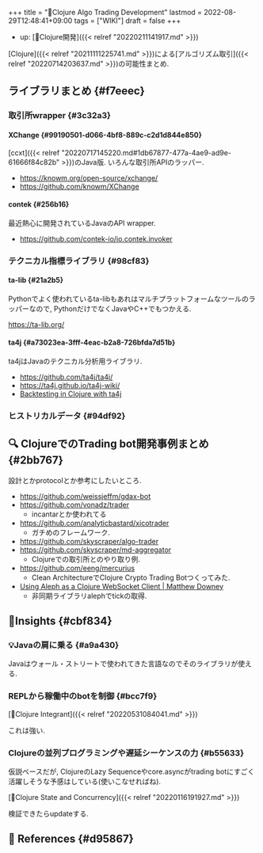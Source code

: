 +++
title = "📝Clojure Algo Trading Development"
lastmod = 2022-08-29T12:48:41+09:00
tags = ["WIKI"]
draft = false
+++

-   up: [📂Clojure開発]({{< relref "20220211141917.md" >}})

[Clojure]({{< relref "20211111225741.md" >}})による[アルゴリズム取引]({{< relref "20220714203637.md" >}})の可能性まとめ.


## ライブラリまとめ {#f7eeec}


### 取引所wrapper {#3c32a3}


#### XChange {#99190501-d066-4bf8-889c-c2d1d844e850}

[ccxt]({{< relref "20220717145220.md#1db67877-477a-4ae9-ad9e-61666f84c82b" >}})のJava版. いろんな取引所APIのラッパー.

-   <https://knowm.org/open-source/xchange/>
-   <https://github.com/knowm/XChange>


#### contek {#256b16}

最近熱心に開発されているJavaのAPI wrapper.

-   <https://github.com/contek-io/io.contek.invoker>


### テクニカル指標ライブラリ {#98cf83}


#### ta-lib {#21a2b5}

Pythonでよく使われているta-libもあれはマルチプラットフォームなツールのラッパーなので, PythonだけでなくJavaやC++でもつかえる.

<https://ta-lib.org/>


#### ta4j {#a73023ea-3fff-4eac-b2a8-726bfda7d51b}

ta4jはJavaのテクニカル分析用ライブラリ.

-   <https://github.com/ta4j/ta4j/>
-   <https://ta4j.github.io/ta4j-wiki/>
-   [Backtesting in Clojure with ta4j](https://blog.jex.io/post/backtesting-in-clojure-with-ta4j.html)


### ヒストリカルデータ {#94df92}


## <span class="org-todo todo _">🔍</span> ClojureでのTrading bot開発事例まとめ {#2bb767}

設計とかprotocolとか参考にしたいところ.

-   <https://github.com/weissjeffm/gdax-bot>
-   <https://github.com/vonadz/trader>
    -   incantarとか使われてる
-   <https://github.com/analyticbastard/xicotrader>
    -   ガチめのフレームワーク.
-   <https://github.com/skyscraper/algo-trader>
-   <https://github.com/skyscraper/md-aggregator>
    -   Clojureでの取引所とのやり取り例.
-   <https://github.com/eeng/mercurius>
    -   Clean ArchitectureでClojure Crypto Trading Botつくってみた.
-   [Using Aleph as a Clojure WebSocket Client | Matthew Downey](https://matthewdowney.github.io/aleph-websocket-client-not-jetty.html)
    -   非同期ライブラリalephでtickの取得.


## 🤔Insights {#cbf834}


### 💡Javaの肩に乗る {#a9a430}

Javaはウォール・ストリートで使われてきた言語なのでそのライブラリが使える.


### REPLから稼働中のbotを制御 {#bcc7f9}

[📝Clojure Integrant]({{< relref "20220531084041.md" >}})

これは強い.


### Clojureの並列プログラミングや遅延シーケンスの力 {#b55633}

仮説ベースだが, ClojureのLazy Sequenceやcore.asyncがtrading botにすごく活躍しそうな予感はしている(使いこなせればね).

[📝Clojure State and Concurrency]({{< relref "20220116191927.md" >}})

検証できたらupdateする.


## <span class="org-todo todo _">🔗</span> References {#d95867}
